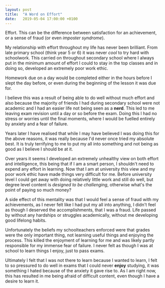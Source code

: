 ```yaml
---
layout: post
title:  "A Word on Effort"
date:   2019-05-04 17:00:00 +0100
---
```


Effort. This can be the difference between satisfaction for an achievement, or a sense of fraud (or even *imposter syndrome*).

My relationship with effort throughout my life has never been brilliant. From late primary school (think year 5 or 6) it was never *cool* to try hard with schoolwork. 
This carried on throughout secondary school where I always put in the minimum amount of effort I could to stay in the top classes and in doing so, developed an extremely poor work ethic.

Homework due on a day would be completed either in the hours before I slept the day before, or even during the beginning of the lesson it was due for. 

I believe this was a result of being able to do well without much effort and also because the majority of friends I had during secondary school were not academic and I had an easier life not being seen as a **nerd**.
This led to me leaving exam revision until a day or so before the exam. Doing this I had no stress or worries until the final moments, where I would be fuelled entirely by anxiety and a fear of failure. 

Years later I have realised that while I may have believed I was doing this for the above reasons, it was really because I'd never once tried my absolute best. It is truly terrifying to me to put my all into something and not being as good as I believe I should be at it. 

Over years it seems I developed an extremely unhealthy view on both effort and intelligence, this being that if I am a smart person, I shouldn't need to expend any effort in learning. Now that I am at university this view and my poor work ethic have made things very difficult for me. 
Before university level I could get away with doing relatively little work and still do well, but degree level content is *designed to be challenging*, otherwise what's the point of paying so much money?

A side effect of this mentality was that I would feel a sense of fraud with my achievements, as I never felt like I had put my all into anything, I didn't feel as though I deserved the accomplishments, that I was a fraud. Life passed by without any hardships or struggles academically, without me developing good lifelong habits. 

Unfortunately the beliefs my schoolteachers enforced were that grades were the only important thing, not learning useful things and enjoying the process. This killed the enjoyment of learning for me and was likely partly responsible for my immense fear of failure. I never felt as though I was at school to learn things I enjoy, just to pass exams.

Ultimately I felt that I was not there to learn because I wanted to learn, I felt to so pressured to do well in exams that I could never **enjoy** studying, it was something I hated because of the anxiety it gave rise to. As I am right now, this has resulted in me being afraid of difficult content, even though I have a desire to learn it.
